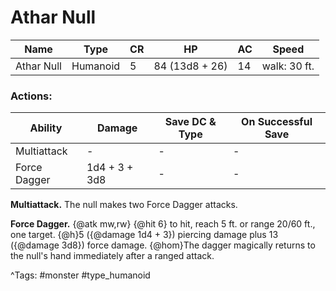 # Athar Null

| Name | Type | CR | HP | AC | Speed |
|------|------|----|----|----|-------|
| Athar Null | Humanoid | 5 | 84 (13d8 + 26) | 14 | walk: 30 ft. |

### Actions:

| Ability | Damage | Save DC & Type | On Successful Save |
|---------|--------|----------------|--------------------|
| Multiattack | - | - | - |
| Force Dagger | 1d4 + 3 + 3d8 | - | - |


**Multiattack.** The null makes two Force Dagger attacks.

**Force Dagger.** {@atk mw,rw} {@hit 6} to hit, reach 5 ft. or range 20/60 ft., one target. {@h}5 ({@damage 1d4 + 3}) piercing damage plus 13 ({@damage 3d8}) force damage. {@hom}The dagger magically returns to the null's hand immediately after a ranged attack.

^Tags: #monster #type_humanoid